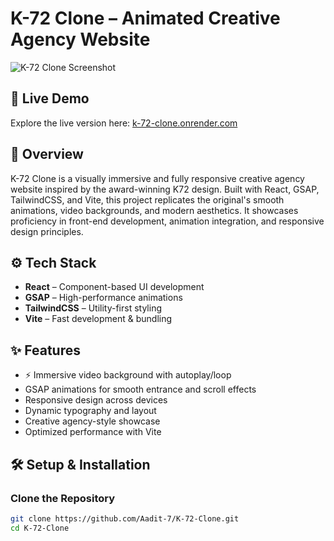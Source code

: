 # K-72 Clone – Animated Creative Agency Website

![K-72 Clone Screenshot](https://k-72-clone.onrender.com/)

## 🚀 Live Demo

Explore the live version here: [k-72-clone.onrender.com](https://k-72-clone.onrender.com/)

## 📌 Overview

K-72 Clone is a visually immersive and fully responsive creative agency website inspired by the award-winning K72 design. Built with React, GSAP, TailwindCSS, and Vite, this project replicates the original's smooth animations, video backgrounds, and modern aesthetics. It showcases proficiency in front-end development, animation integration, and responsive design principles.

## ⚙️ Tech Stack

- **React** – Component-based UI development
- **GSAP** – High-performance animations
- **TailwindCSS** – Utility-first styling
- **Vite** – Fast development & bundling

## ✨ Features

- ⚡ Immersive video background with autoplay/loop
- GSAP animations for smooth entrance and scroll effects
- Responsive design across devices
- Dynamic typography and layout
- Creative agency-style showcase
- Optimized performance with Vite

## 🛠️ Setup & Installation

### Clone the Repository

```bash
git clone https://github.com/Aadit-7/K-72-Clone.git
cd K-72-Clone

